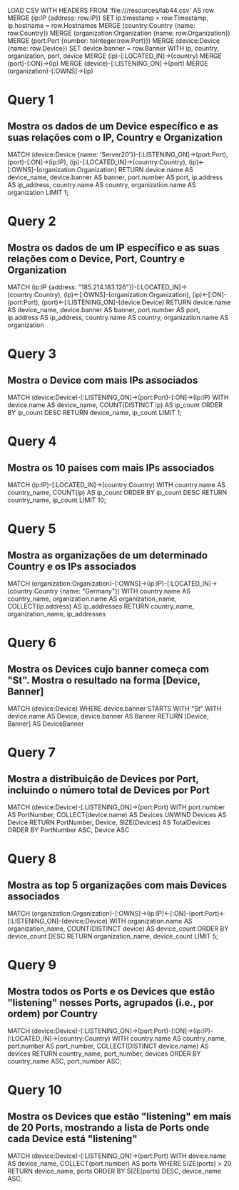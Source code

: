 LOAD CSV WITH HEADERS FROM 'file:///resources/lab44.csv' AS row
MERGE (ip:IP {address: row.IP})
SET ip.timestamp = row.Timestamp, ip.hostname = row.Hostnames
MERGE (country:Country {name: row.Country})
MERGE (organization:Organization {name: row.Organization})
MERGE (port:Port {number: toInteger(row.Port)})
MERGE (device:Device {name: row.Device})
SET device.banner = row.Banner
WITH ip, country, organization, port, device
MERGE (ip)-[:LOCATED_IN]->(country)
MERGE (port)-[:ON]->(ip)
MERGE (device)-[:LISTENING_ON]->(port)
MERGE (organization)-[:OWNS]->(ip)


# Query 1
## Mostra os dados de um Device específico e as suas relações com o IP, Country e Organization
MATCH (device:Device {name: 'Server20'})-[:LISTENING_ON]->(port:Port),
      (port)-[:ON]->(ip:IP),
      (ip)-[:LOCATED_IN]->(country:Country),
      (ip)<-[:OWNS]-(organization:Organization)
RETURN device.name AS device_name, device.banner AS banner, port.number AS port,
       ip.address AS ip_address, country.name AS country, organization.name AS organization
LIMIT 1;


# Query 2
## Mostra os dados de um IP específico e as suas relações com o Device, Port, Country e Organization
MATCH (ip:IP {address: "185.214.183.126"})-[:LOCATED_IN]->(country:Country),
      (ip)<-[:OWNS]-(organization:Organization),
      (ip)<-[:ON]-(port:Port),
      (port)<-[:LISTENING_ON]-(device:Device)
RETURN device.name AS device_name, device.banner AS banner, port.number AS port,
       ip.address AS ip_address, country.name AS country, organization.name AS organization


# Query 3
## Mostra o Device com mais IPs associados
MATCH (device:Device)-[:LISTENING_ON]->(port:Port)-[:ON]->(ip:IP)
WITH device.name AS device_name, COUNT(DISTINCT ip) AS ip_count
ORDER BY ip_count DESC
RETURN device_name, ip_count
LIMIT 1;


# Query 4
## Mostra os 10 países com mais IPs associados
MATCH (ip:IP)-[:LOCATED_IN]->(country:Country)
WITH country.name AS country_name, COUNT(ip) AS ip_count
ORDER BY ip_count DESC
RETURN country_name, ip_count
LIMIT 10;


# Query 5
## Mostra as organizações de um determinado Country e os IPs associados
MATCH (organization:Organization)-[:OWNS]->(ip:IP)-[:LOCATED_IN]->(country:Country {name: "Germany"})
WITH country.name AS country_name, organization.name AS organization_name, COLLECT(ip.address) AS ip_addresses
RETURN country_name, organization_name, ip_addresses


# Query 6
## Mostra os Devices cujo banner começa com "St". Mostra o resultado na forma [Device, Banner]
MATCH (device:Device)
WHERE device.banner STARTS WITH "St"
WITH device.name AS Device, device.banner AS Banner
RETURN [Device, Banner] AS DeviceBanner


# Query 7
## Mostra a distribuição de Devices por Port, incluindo o número total de Devices por Port
MATCH (device:Device)-[:LISTENING_ON]->(port:Port)
WITH port.number AS PortNumber, COLLECT(device.name) AS Devices
UNWIND Devices AS Device
RETURN PortNumber, Device, SIZE(Devices) AS TotalDevices
ORDER BY PortNumber ASC, Device ASC


# Query 8
## Mostra as top 5 organizações com mais Devices associados
MATCH (organization:Organization)-[:OWNS]->(ip:IP)<-[:ON]-(port:Port)<-[:LISTENING_ON]-(device:Device)
WITH organization.name AS organization_name, COUNT(DISTINCT device) AS device_count
ORDER BY device_count DESC
RETURN organization_name, device_count
LIMIT 5;


# Query 9
## Mostra todos os Ports e os Devices que estão "listening" nesses Ports, agrupados (i.e., por ordem) por Country
MATCH (device:Device)-[:LISTENING_ON]->(port:Port)-[:ON]->(ip:IP)-[:LOCATED_IN]->(country:Country)
WITH country.name AS country_name, port.number AS port_number, COLLECT(DISTINCT device.name) AS devices
RETURN country_name, port_number, devices
ORDER BY country_name ASC, port_number ASC;


# Query 10
## Mostra os Devices que estão "listening" em mais de 20 Ports, mostrando a lista de Ports onde cada Device está "listening"
MATCH (device:Device)-[:LISTENING_ON]->(port:Port)
WITH device.name AS device_name, COLLECT(port.number) AS ports
WHERE SIZE(ports) > 20
RETURN device_name, ports
ORDER BY SIZE(ports) DESC, device_name ASC;




